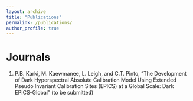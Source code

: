 ```yaml
---
layout: archive
title: "Publications"
permalink: /publications/
author_profile: true
---
```




Journals
======

1. P.B. Karki, M. Kaewmanee, L. Leigh, and C.T. Pinto, “The Development of Dark Hyperspectral Absolute Calibration Model Using Extended Pseudo Invariant Calibration Sites (EPICS) at a Global Scale: Dark EPICS-Global” (to be submitted)




